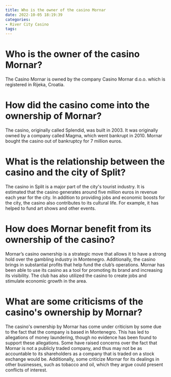 ```yaml
---
title: Who is the owner of the casino Mornar
date: 2022-10-05 18:19:39
categories:
- River City Casino
tags:
---
```



#  Who is the owner of the casino Mornar?

The Casino Mornar is owned by the company Casino Mornar d.o.o. which is registered in Rijeka, Croatia.

#  How did the casino come into the ownership of Mornar? 

The casino, originally called Splendid, was built in 2003. It was originally owned by a company called Magma, which went bankrupt in 2010. Mornar bought the casino out of bankruptcy for 7 million euros.

#  What is the relationship between the casino and the city of Split? 

The casino in Split is a major part of the city's tourist industry. It is estimated that the casino generates around five million euros in revenue each year for the city. In addition to providing jobs and economic boosts for the city, the casino also contributes to its cultural life. For example, it has helped to fund art shows and other events.

#  How does Mornar benefit from its ownership of the casino? 

Mornar’s casino ownership is a strategic move that allows it to have a strong hold over the gambling industry in Montenegro. Additionally, the casino brings in substantial profits that help fund the club’s operations. Mornar has been able to use its casino as a tool for promoting its brand and increasing its visibility. The club has also utilized the casino to create jobs and stimulate economic growth in the area.

#  What are some criticisms of the casino's ownership by Mornar?

The casino's ownership by Mornar has come under criticism by some due to the fact that the company is based in Montenegro. This has led to allegations of money laundering, though no evidence has been found to support these allegations. Some have raised concerns over the fact that Mornar is not a publicly traded company, and thus may not be as accountable to its shareholders as a company that is traded on a stock exchange would be. Additionally, some criticize Mornar for its dealings in other businesses, such as tobacco and oil, which they argue could present conflicts of interest.